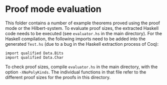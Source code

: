 # Proof mode evaluation

This folder contains a number of example theorems proved using the proof mode or the Hilbert-system. To evaluate proof sizes, the extracted Haskell code needs to be executed (see `evaluator.hs` in the main directory). For the Haskell compilation, the following imports need to be added into the generated `Test.hs` (due to a bug in the Haskell extraction process of Coq):

```
import qualified Data.Bits
import qualified Data.Char
```

To check proof sizes, compile `evaluator.hs` in the main directory, with the option `-XNoPolyKinds`. The individual functions in that file refer to the different proof sizes for the proofs in this directory.
